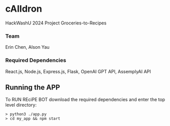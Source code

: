 # cAIldron
HackWashU 2024 Project Groceries-to-Recipes

### Team
Erin Chen, Alson Yau

### Required Dependencies
React.js, Node.js, Express.js, Flask, OpenAI GPT API, AssemplyAI API

## Running the APP
To RUN REciPE BOT download the required dependencies and enter the top level directory:
```
> python3 ./app.py
> cd my_app && npm start
```
